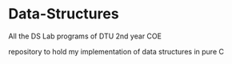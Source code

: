 # Data-Structures

All the DS Lab programs of DTU 2nd year COE

repository to hold my implementation of data structures in pure C
